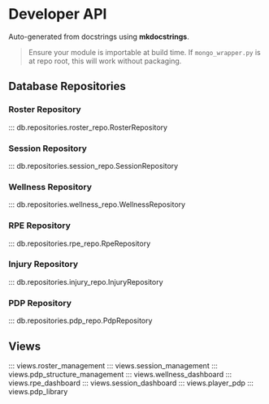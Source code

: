 # Developer API

Auto-generated from docstrings using **mkdocstrings**.

> Ensure your module is importable at build time.
> If `mongo_wrapper.py` is at repo root, this will work without packaging.

## Database Repositories

### Roster Repository
::: db.repositories.roster_repo.RosterRepository

### Session Repository
::: db.repositories.session_repo.SessionRepository

### Wellness Repository
::: db.repositories.wellness_repo.WellnessRepository

### RPE Repository
::: db.repositories.rpe_repo.RpeRepository

### Injury Repository
::: db.repositories.injury_repo.InjuryRepository

### PDP Repository
::: db.repositories.pdp_repo.PdpRepository

## Views
::: views.roster_management
::: views.session_management
::: views.pdp_structure_management
::: views.wellness_dashboard
::: views.rpe_dashboard
::: views.session_dashboard
::: views.player_pdp
::: views.pdp_library